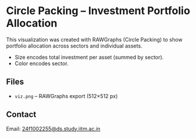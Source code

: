 # Circle Packing – Investment Portfolio Allocation

This visualization was created with RAWGraphs (Circle Packing) to show portfolio allocation across sectors and individual assets.

- Size encodes total investment per asset (summed by sector).
- Color encodes sector.

## Files
- `viz.png` – RAWGraphs export (512×512 px)

## Contact
Email: 24f1002255@ds.study.iitm.ac.in
